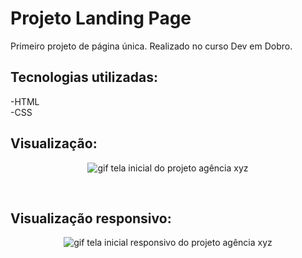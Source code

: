 # Projeto Landing Page
Primeiro projeto de página única. Realizado no curso Dev em Dobro.
<br>

## Tecnologias utilizadas:
-HTML
<br>
-CSS

## Visualização:

  <p align="center">
<img src="Landing-page.gif" alt="gif tela inicial do projeto agência xyz">
  </p>
<br>

 ## Visualização responsivo:
  <p align="center">
    <img align="center" src="Landing-page-responsivo.gif" alt="gif tela inicial responsivo do projeto agência xyz">
  </p>
<br>
